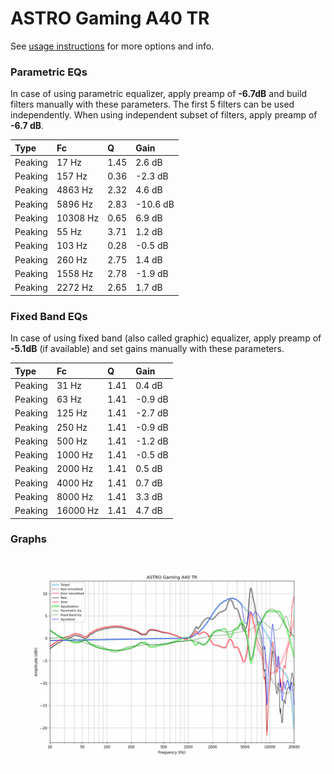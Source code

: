 # ASTRO Gaming A40 TR
See [usage instructions](https://github.com/jaakkopasanen/AutoEq#usage) for more options and info.

### Parametric EQs
In case of using parametric equalizer, apply preamp of **-6.7dB** and build filters manually
with these parameters. The first 5 filters can be used independently.
When using independent subset of filters, apply preamp of **-6.7 dB**.

| Type    | Fc       |    Q | Gain     |
|:--------|:---------|:-----|:---------|
| Peaking | 17 Hz    | 1.45 | 2.6 dB   |
| Peaking | 157 Hz   | 0.36 | -2.3 dB  |
| Peaking | 4863 Hz  | 2.32 | 4.6 dB   |
| Peaking | 5896 Hz  | 2.83 | -10.6 dB |
| Peaking | 10308 Hz | 0.65 | 6.9 dB   |
| Peaking | 55 Hz    | 3.71 | 1.2 dB   |
| Peaking | 103 Hz   | 0.28 | -0.5 dB  |
| Peaking | 260 Hz   | 2.75 | 1.4 dB   |
| Peaking | 1558 Hz  | 2.78 | -1.9 dB  |
| Peaking | 2272 Hz  | 2.65 | 1.7 dB   |

### Fixed Band EQs
In case of using fixed band (also called graphic) equalizer, apply preamp of **-5.1dB**
(if available) and set gains manually with these parameters.

| Type    | Fc       |    Q | Gain    |
|:--------|:---------|:-----|:--------|
| Peaking | 31 Hz    | 1.41 | 0.4 dB  |
| Peaking | 63 Hz    | 1.41 | -0.9 dB |
| Peaking | 125 Hz   | 1.41 | -2.7 dB |
| Peaking | 250 Hz   | 1.41 | -0.9 dB |
| Peaking | 500 Hz   | 1.41 | -1.2 dB |
| Peaking | 1000 Hz  | 1.41 | -0.5 dB |
| Peaking | 2000 Hz  | 1.41 | 0.5 dB  |
| Peaking | 4000 Hz  | 1.41 | 0.7 dB  |
| Peaking | 8000 Hz  | 1.41 | 3.3 dB  |
| Peaking | 16000 Hz | 1.41 | 4.7 dB  |

### Graphs
![](./ASTRO%20Gaming%20A40%20TR.png)
